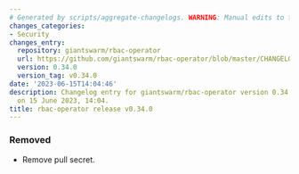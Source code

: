 ```yaml
---
# Generated by scripts/aggregate-changelogs. WARNING: Manual edits to this files will be overwritten.
changes_categories:
- Security
changes_entry:
  repository: giantswarm/rbac-operator
  url: https://github.com/giantswarm/rbac-operator/blob/master/CHANGELOG.md#0340---2023-06-15
  version: 0.34.0
  version_tag: v0.34.0
date: '2023-06-15T14:04:46'
description: Changelog entry for giantswarm/rbac-operator version 0.34.0, published
  on 15 June 2023, 14:04.
title: rbac-operator release v0.34.0
---
```


### Removed
- Remove pull secret.
